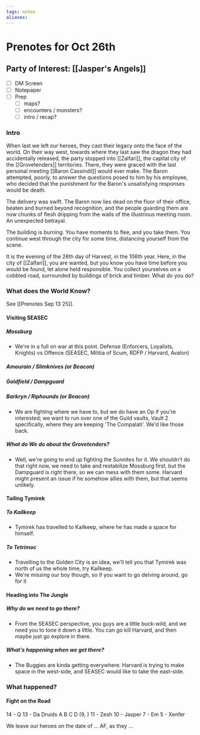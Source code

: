 ```yaml
---
tags: notes
aliases:
---
```


# Prenotes for Oct 26th
## Party of Interest: [[Jasper's Angels]]
- [ ] DM Screen
- [ ] Notepaper
- [ ] Prep
	- [ ] maps?
	- [ ] encounters / monsters?
	- [ ] intro / recap?

### Intro

When last we left our heroes, they cast their legacy onto the face of the world. On their way west, towards where they last saw the dragon they had accidentally released, the party stopped into [[Zalfari]], the capital city of the [[Grovetenders]] territories. There, they were graced with the last personal meeting [[Baron Cassindil]] would ever make. The Baron attempted, poorly, to answer the questions posed to him by his employee, who decided that the punishment for the Baron's unsatisfying responses would be death. 

The delivery was swift. The Baron now lies dead on the floor of their office, beaten and burned beyond recognition, and the people guarding them are now chunks of flesh dripping from the walls of the illustrious meeting room. An unexpected betrayal.

The building is burning. You have moments to flee, and you take them. You continue west through the city for some time, distancing yourself from the scene. 

It is the evening of the 26th day of Harvest, in the 106th year. Here, in the city of [[Zalfari]], you are wanted, but you know you have time before you would be found, let alone held responsible. You collect yourselves on a cobbled road, surrounded by buildings of brick and timber. What do you do?

### What does the World Know?

See [[Prenotes Sep 13 25]].

#### Visiting SEASEC
##### Mossburg
- We're in a full on war at this point. Defense (Enforcers, Loyalists, Knights) vs Offence (SEASEC, Militia of Scum, RDFP / Harvard, Avalon)
##### Amourain / Slimknives (or Beacon)
##### Goldfield / Dampguard 
##### Barkryn / Riphounds (or Beacon)
- We are fighting where we have to, but we do have an Op if you're interested; we want to run over one of the Guild vaults, Vault 2 specifically, where they are keeping 'The Compalati'. We'd like those back.
##### What do We do about the Grovetenders?
- Well, we're going to end up fighting the Sunnites for it. We shouldn't do that right now, we need to take and restabilize Mossburg first, but the Dampguard is right there, so we can mess with them some. Harvard might present an issue if he somehow allies with them, but that seems unlikely.

#### Tailing Tymirek
##### To Kailkeep
- Tymirek has travelled to Kailkeep, where he has made a space for himself.
##### To Tetrimoc
- Travelling to the Golden City is an idea, we'll tell you that Tymirek was north of us the whole time, try Kailkeep.
- We're missing our boy though, so if you want to go delving around, go for it

#### Heading into The Jungle
##### Why do we need to go there?
- From the SEASEC perspective, you guys are a little buck-wild, and we need you to tone it down a little. You can go kill Harvard, and then maybe just go explore in there.
##### What's happening when we get there?
- The Buggies are kinda getting everywhere. Harvard is trying to make space in the west-side, and SEASEC would like to take the east-side.

### What happened?
#### Fight on the Road
14 - Q
13 - Da Druids
	A
	B
	C
	D (9, )
11 - Zesh
10 - Jasper
7 - Em
5 - Xenfer

We leave our heroes on the date of ... AF, as they ...